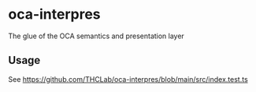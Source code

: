 # oca-interpres
The glue of the OCA semantics and presentation layer

## Usage

See https://github.com/THCLab/oca-interpres/blob/main/src/index.test.ts
